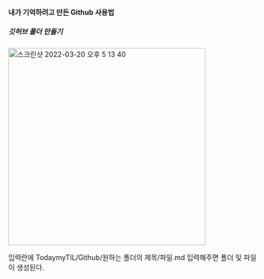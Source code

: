 
#### 내가 기억하려고 만든 Github 사용법

##### 깃허브 폴더 만들기
<img width="398" alt="스크린샷 2022-03-20 오후 5 13 40" src="https://user-images.githubusercontent.com/9494987/159153953-649bb971-4b19-43f5-a9e9-e093d424bf9d.png">

입력란에 TodaymyTIL/Github/원하는 폴더의 제목/파일.md 입력해주면 폴더 및 파일이 생성된다.
